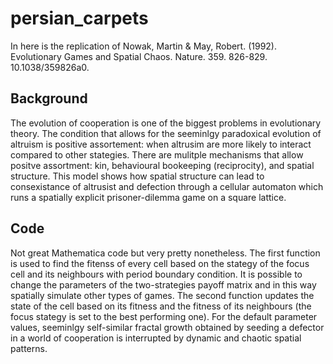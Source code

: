 # persian_carpets
In here is the replication of Nowak, Martin &amp; May, Robert. (1992). Evolutionary Games and Spatial Chaos. Nature. 359. 826-829. 10.1038/359826a0. 

## Background
The evolution of cooperation is one of the biggest problems in evolutionary theory. The condition that allows for the seeminlgy paradoxical evolution of altruism is positive assortement: when altrusim are more likely to interact compared to other stategies. There are mulitple mechanisms that allow positve assortment: kin, behavioural bookeeping (reciprocity), and spatial structure. This model shows how spatial structure can lead to consexistance of altrusist and defection through a cellular automaton which runs a spatially explicit prisoner-dilemma game on a square lattice. 

## Code
Not great Mathematica code but very pretty nonetheless. The first function is used to find the fitenss of every cell based on the stategy of the focus cell and its neighbours with period boundary condition. It is possible to change the parameters of the two-strategies payoff matrix and in this way spatially simulate other types of games. The second function updates the state of the cell based on its fitness and the fitness of its neighbours (the focus stategy is set to the best performing one). For the default parameter values, seeminlgy self-similar fractal growth obtained by seeding a defector in a world of cooperation is interrupted by dynamic and chaotic spatial patterns.
